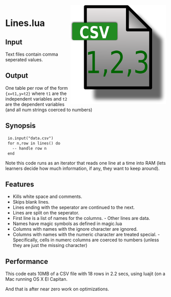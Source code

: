 <img align=right width=300 src="img/csv.png">

# Lines.lua


## Input

Text files contain comma seperated values.

## Output

One table per row of the form `{x=t1,y=t2}` where
`t1` are the independent variables and `t2` are the
dependent variables (and all num strings coerced to
numbers)

## Synopsis

     io.input("data.csv") 
     for n,row in lines() do
       -- handle row n
     end

Note this code runs as an iterator that reads one
line at a time into RAM (lets learners decide how
much information, if any, they want to keep around).

## Features

- Kills white space and comments.
- Skips blank lines.
- Lines ending with the seperator are continued to the next.
- Lines are split on the seperator.
- First line is a list of names for the columns.
      - Other lines are data.
- Names have magic symbols as defined in magic.lua
- Columns with names with the ignore character are ignored.
- Columns with names with the numeric character are treated special.
      - Specifically, cells in numerc columns are coerced
        to numbers (unless they are just the missing
         character)

## Performance

This code eats 10MB of a CSV file with 18 rows in
2.2 secs, using luajit (on a Mac running OS X El Capitan.

And that is after near zero
work on optimizations.
